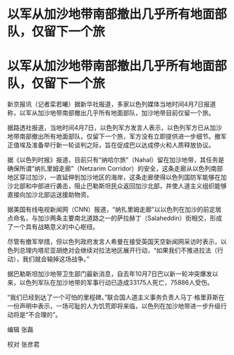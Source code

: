 # 以军从加沙地带南部撤出几乎所有地面部队，仅留下一个旅

# 以军从加沙地带南部撤出几乎所有地面部队，仅留下一个旅

新京报讯（记者栾若曦）据新华社报道，多家以色列媒体当地时间4月7日报道称，以军从加沙地带南部撤出几乎所有地面部队，加沙地带目前仅留一个旅。

据路透社报道，当地时间4月7日，以色列军方发言人表示，以色列军方已从加沙地带南部撤出所有地面部队，仅留下一个旅，军方没有立即提供进一步细节。撤军正值埃及准备举行新一轮谈判之际，旨在促成巴以达成停火和人质释放协议。

据《以色列时报》报道，目前只有“纳哈尔旅”（Nahal）留在加沙地带，其任务是确保所谓“纳扎里姆走廊”（Netzarim
Corridor）的安全，这条走廊从以色列南部地区穿过加沙，一直延伸到加沙地区的海岸，这条走廊使得以色列国防军能够在加沙北部和中部进行袭击，阻止巴勒斯坦民众返回加沙北部，并使人道主义组织能够直接向加沙北部运送援助物资。

据美国有线电视新闻网（CNN）报道，“纳扎里姆走廊”以以色列在加沙的前定居点命名，与加沙两条主要南北道路之一的萨拉赫丁（Salaheddin）街相交，形成了一个具有战略意义的中心枢纽。

尽管有撤军举措，但以色列政府发言人希曼在接受英国天空新闻网采访时表示，以色列总理内塔尼亚胡绝对会继续对拉法地区展开行动，“如果我们不推进拉法（行动），我们就会输掉这场战争。”

据巴勒斯坦加沙地带卫生部门最新消息，自去年10月7日巴以新一轮冲突爆发以来，以色列军队在加沙地带的军事行动已造成33175人死亡，75886人受伤。

“我们已经到达了一个可怕的里程碑。”联合国人道主义事务负责人马丁·格里菲斯在一份声明中表示，一场可耻的人为饥荒即将来临，以色列在加沙地带进一步升级行动将是“不合理的”。

编辑 张磊

校对 张彦君

